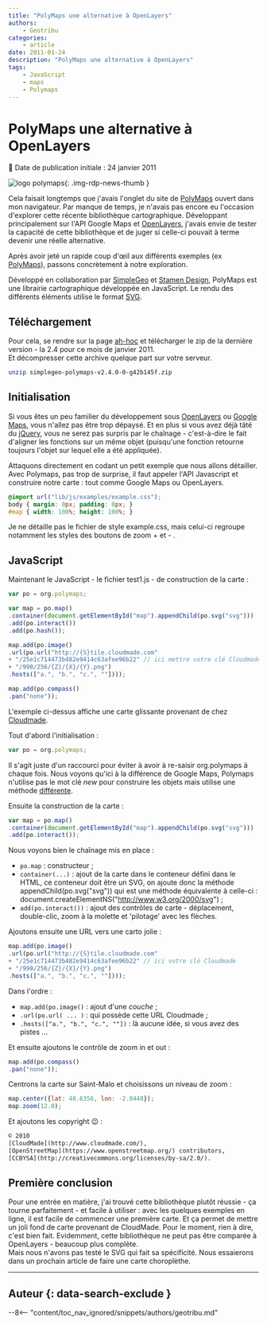 ```yaml
---
title: "PolyMaps une alternative à OpenLayers"
authors:
    - Geotribu
categories:
    - article
date: 2011-01-24
description: "PolyMaps une alternative à OpenLayers"
tags:
    - JavaScript
    - maps
    - Polymaps
---
```


# PolyMaps une alternative à OpenLayers

:calendar: Date de publication initiale : 24 janvier 2011

![logo polymaps](https://cdn.geotribu.fr/img/logos-icones/logiciels_librairies/polymaps.png){: .img-rdp-news-thumb }

Cela faisait longtemps que j'avais l'onglet du site de [PolyMaps](http://polymaps.org/) ouvert dans mon navigateur. Par manque de temps, je n'avais pas encore eu l'occasion d'explorer cette récente bibliothèque cartographique. Développant principalement sur l'API Google Maps et [OpenLayers](https://openlayers.org/), j'avais envie de tester la capacité de cette bibliothèque et de juger si celle-ci pouvait à terme devenir une réelle alternative.  

Après avoir jeté un rapide coup d'œil aux différents exemples (ex [PolyMaps](http://polymaps.org/ex/)), passons concrètement à notre exploration.

Développé en collaboration par [SimpleGeo](http://simplegeo.com/) et [Stamen Design](http://stamen.com/), PolyMaps est une librairie cartographique développée en JavaScript. Le rendu des différents éléments utilise le format [SVG](https://fr.wikipedia.org/wiki/Scalable_Vector_Graphics).

## Téléchargement

Pour cela, se rendre sur la page [ah-hoc](http://polymaps.org/download.html) et télécharger le zip de la dernière version - la 2.4 pour ce mois de janvier 2011.  
Et décompresser cette archive quelque part sur votre serveur.

```bash
unzip simplegeo-polymaps-v2.4.0-0-g42b145f.zip
```

## Initialisation

Si vous êtes un peu familier du développement sous [OpenLayers](http://www.openlayers.org/) ou [Google Maps](http://code.google.com/intl/fr-FR/apis/maps/index.html), vous n'allez pas être trop dépaysé. Et en plus si vous avez déjà tâté du [jQuery](http://jquery.com/), vous ne serez pas surpris par le chaînage - c'est-à-dire le fait d'aligner les fonctions sur un même objet (puisqu'une fonction retourne toujours l'objet sur lequel elle a été appliquée).  

Attaquons directement en codant un petit exemple que nous allons détailler. Avec Polymaps, pas trop de surprise, il faut appeler l'API Javascript et construire notre carte : tout comme Google Maps ou OpenLayers.

```css
@import url("lib/js/examples/example.css");
body { margin: 0px; padding: 0px; }
#map { width: 100%; height: 100%; }  
```

Je ne détaille pas le fichier de style example.css, mais celui-ci regroupe notamment les styles des boutons de zoom + et - .  

## JavaScript

Maintenant le JavaScript - le fichier test1.js - de construction de la carte :

```js
var po = org.polymaps;

var map = po.map()  
.container(document.getElementById("map").appendChild(po.svg("svg")))  
.add(po.interact())  
.add(po.hash());

map.add(po.image()  
.url(po.url("http://{S}tile.cloudmade.com"  
+ "/25e1c714473b482e9414c63afee96b22" // ici mettre votre clé Cloudmade  
+ "/998/256/{Z}/{X}/{Y}.png")  
.hosts(["a.", "b.", "c.", ""])));

map.add(po.compass()  
.pan("none"));  
```

L'exemple ci-dessus affiche une carte glissante provenant de chez [Cloudmade](http://cloudmade.com/).  

Tout d'abord l'initialisation :

```js
var po = org.polymaps;  
```

Il s'agit juste d'un raccourci pour éviter à avoir à re-saisir org.polymaps à chaque fois. Nous voyons qu'ici à la différence de Google Maps, Polymaps n'utilise pas le mot clé *new* pour construire les objets mais utilise une méthode [différente](https://fr.wikipedia.org/wiki/Fabrique_(patron_de_conception)).  

Ensuite la construction de la carte :

```js
var map = po.map()  
.container(document.getElementById("map").appendChild(po.svg("svg")))  
.add(po.interact());  
```

Nous voyons bien le chaînage mis en place :

* `po.map` : constructeur ;
* `container(...)` : ajout de la carte dans le conteneur défini dans le HTML, ce conteneur doit être un SVG, on ajoute donc la méthode appendChild(po.svg("svg")) qui est une méthode équivalente à celle-ci : document.createElementNS("<http://www.w3.org/2000/svg>") ;
* `add(po.interact())` : ajout des contrôles de carte - déplacement, double-clic, zoom à la molette et 'pilotage' avec les flèches.

Ajoutons ensuite une URL vers une carto jolie :

```js
map.add(po.image()  
.url(po.url("http://{S}tile.cloudmade.com"  
+ "/25e1c714473b482e9414c63afee96b22" // ici votre clé Cloudmade  
+ "/998/256/{Z}/{X}/{Y}.png")  
.hosts(["a.", "b.", "c.", ""])));  
```

Dans l'ordre :

* `map.add(po.image()` : ajout d'une *couche* ;
* `.url(po.url( ... )` : qui possède cette URL Cloudmade ;
* `.hosts(["a.", "b.", "c.", ""])` : là aucune idée, si vous avez des pistes ...

Et ensuite ajoutons le contrôle de zoom in et out :

```js
map.add(po.compass()  
.pan("none"));  
```

Centrons la carte sur Saint-Malo et choisissons un niveau de zoom :

```js
map.center({lat: 48.6356, lon: -2.0448});  
map.zoom(12.0);  
```

Et ajoutons les copyright :wink: :

```txt
© 2010  
[CloudMade](http://www.cloudmade.com/),  
[OpenStreetMap](https://www.openstreetmap.org/) contributors,  
[CCBYSA](http://creativecommons.org/licenses/by-sa/2.0/).  
```

## Première conclusion

Pour une entrée en matière, j'ai trouvé cette bibliothèque plutôt réussie - ça tourne parfaitement - et facile à utiliser : avec les quelques exemples en ligne, il est facile de commencer une première carte. Et ça permet de mettre un joli fond de carte provenant de CloudMade. Pour le moment, rien à dire, c'est bien fait. Evidemment, cette bibliothèque ne peut pas être comparée à OpenLayers - beaucoup plus complète.  
Mais nous n'avons pas testé le SVG qui fait sa spécificité. Nous essaierons dans un prochain article de faire une carte choroplèthe.

----

## Auteur {: data-search-exclude }

--8<-- "content/toc_nav_ignored/snippets/authors/geotribu.md"
